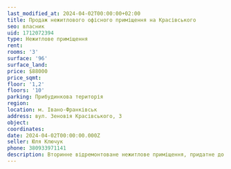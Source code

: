 ```yaml
---
last_modified_at: 2024-04-02T00:00:00+02:00
title: Продаж нежитлового офісного приміщення на Красівського
seo: власник
uid: 1712072394
type: Нежитлове приміщення
rent:
rooms: '3'
surface: '96'
surface_land:
price: $88000
price_sqmt:
floor: '1,2'
floors: '10'
parking: Прибудинкова територія
region:
location: м. Івано-Франківськ
address: вул. Зеновія Красівського, 3
object:
coordinates:
date: 2024-04-02T00:00:00.000Z
seller: Юля Ключук
phone: 380933971141
description: Вторинне відремонтоване нежитлове приміщення, придатне до використання
---
```

